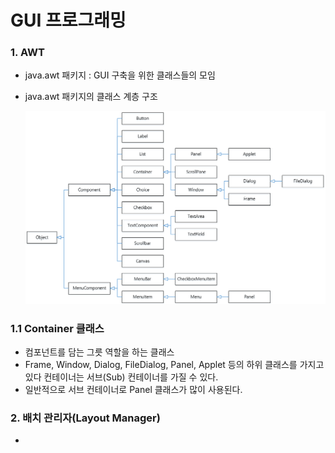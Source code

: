 GUI 프로그래밍
===========

### 1. AWT
* java.awt 패키지 : GUI 구축을 위한 클래스들의 모임
* java.awt 패키지의 클래스 계층 구조

  <img src="awt.png" width="800"/>

### 1.1 Container 클래스
- 컴포넌트를 담는 그릇 역할을 하는 클래스
- Frame, Window, Dialog, FileDialog, Panel, Applet 등의 하위 클래스를 가지고 있다
  컨테이너는 서브(Sub) 컨테이너를 가질 수 있다.
- 일반적으로 서브 컨테이너로 Panel 클래스가 많이 사용된다.

### 2. 배치 관리자(Layout Manager)
-
